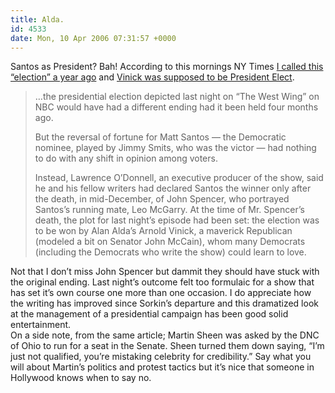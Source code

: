 ```yaml
---
title: Alda.
id: 4533
date: Mon, 10 Apr 2006 07:31:57 +0000
---
```


Santos as President? Bah! According to this mornings NY Times [I called this “election” a year ago](http://www.airbagindustries.com/archives/007319.php) and [Vinick was supposed to be President Elect](http://www.nytimes.com/2006/04/10/arts/television/10wing.html).

> …the presidential election depicted last night on “The West Wing” on NBC would have had a different ending had it been held four months ago.  
>
> But the reversal of fortune for Matt Santos — the Democratic nominee, played by Jimmy Smits, who was the victor — had nothing to do with any shift in opinion among voters.  
> 
> Instead, Lawrence O’Donnell, an executive producer of the show, said he and his fellow writers had declared Santos the winner only after the death, in mid-December, of John Spencer, who portrayed Santos’s running mate, Leo McGarry. At the time of Mr. Spencer’s death, the plot for last night’s episode had been set: the election was to be won by Alan Alda’s Arnold Vinick, a maverick Republican (modeled a bit on Senator John McCain), whom many Democrats (including the Democrats who write the show) could learn to love.

Not that I don’t miss John Spencer but dammit they should have stuck with the original ending. Last night’s outcome felt too formulaic for a show that has set it’s own course one more than one occasion. I do appreciate how the writing has improved since Sorkin’s departure and this dramatized look at the management of a presidential campaign has been good solid entertainment.  
On a side note, from the same article; Martin Sheen was asked by the DNC of Ohio to run for a seat in the Senate. Sheen turned them down saying, “I’m just not qualified, you’re mistaking celebrity for credibility.” Say what you will about Martin’s politics and protest tactics but it’s nice that someone in Hollywood knows when to say no.